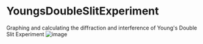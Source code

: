# YoungsDoubleSlitExperiment
Graphing and calculating the diffraction and interference of Young's Double Slit Experiment
![image](https://user-images.githubusercontent.com/93322943/232593163-7401063f-7488-4724-8427-7e358fb07d13.png)
